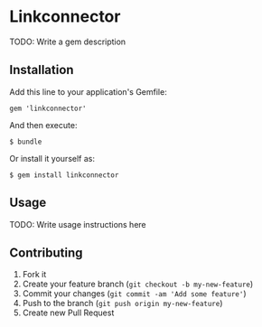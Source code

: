 # Linkconnector

TODO: Write a gem description

## Installation

Add this line to your application's Gemfile:

    gem 'linkconnector'

And then execute:

    $ bundle

Or install it yourself as:

    $ gem install linkconnector

## Usage

TODO: Write usage instructions here

## Contributing

1. Fork it
2. Create your feature branch (`git checkout -b my-new-feature`)
3. Commit your changes (`git commit -am 'Add some feature'`)
4. Push to the branch (`git push origin my-new-feature`)
5. Create new Pull Request
